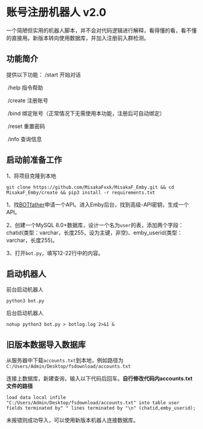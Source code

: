 # 账号注册机器人 v2.0

​		一个简陋但实用的机器人脚本，并不会对代码逻辑进行解释，看得懂的看，看不懂的直接用。新版本转向使用数据库，并加入注册前入群检测。

## 功能简介

提供以下功能： /start	   	开始对话

​							/help	   	指令帮助

​							/create		注册账号

​							/bind		   绑定账号（正常情况下无需使用本功能，注册后可自动绑定）

​							/reset		  重置密码

​							/info	    	查询信息



## 启动前准备工作

1、将项目克隆到本地

```
git clone https://github.com/MisakaFxxk/MisakaF_Emby.git && cd MisakaF_Emby/create && pip3 install -r requirements.txt
```

1、找[BOTfather](https://t.me/BotFather)申请一个API。进入Emby后台，找到高级-API密钥，生成一个API。

2、创建一个MySQL 8.0+数据库，设计一个名为`user`的表，添加两个字段：chatid(类型：varchar，长度255，设为主键，非空)、emby_userid(类型：varchar，长度255)。

3、打开`bot.py`，填写12-22行中的内容。



## 启动机器人

前台启动机器人

```
python3 bot.py
```

后台启动机器人

```
nohup python3 bot.py > botlog.log 2>&1 &
```



## 旧版本数据导入数据库

从服务器中下载`accounts.txt`到本地，例如路径为`C:/Users/Admin/Desktop/fsdownload/accounts.txt`

连接上数据库，新建查询，输入以下代码后回车。**自行修改代码内accounts.txt文件的路径**

```
load data local infile "C:/Users/Admin/Desktop/fsdownload/accounts.txt" into table user fields terminated by" " lines terminated by "\n" (chatid,emby_userid);
```

未报错则成功导入，可以使用新版本机器人连接数据库。









​		

